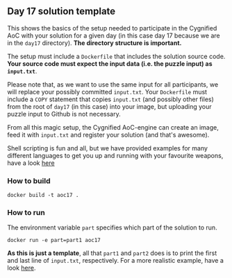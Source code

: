 ## Day 17 solution template

This shows the basics of the setup needed to participate in the Cygnified AoC with your solution for a given day (in this case day 17 because we are in the `day17` directory). **The directory structure is important.**

The setup must include a `Dockerfile` that includes the solution source code. **Your source code must expect the input data (i.e. the puzzle input) as `input.txt`**.

Please note that, as we want to use the same input for all participants, we will replace your possibly committed `input.txt`. Your `Dockerfile` must include a `COPY` statement that copies `input.txt` (and possibly other files) from the root of `day17` (in this case) into your image, but uploading your puzzle input to Github is not necessary.

From all this magic setup, the Cygnified AoC-engine can create an image, feed it with `input.txt` and register your solution (and that's awesome).

Shell scripting is fun and all, but we have provided examples for many different languages to get you up and running with your favourite weapons, have a look [here](../examples)

### How to build
`docker build -t aoc17 .`

### How to run
The environment variable `part` specifies which part of the solution to run.

`docker run -e part=part1 aoc17`

**As this is just a template**, all that `part1` and `part2` does is to print the first and last line of `input.txt`, respectively. For a more realistic example, have a look [here](../examples).
